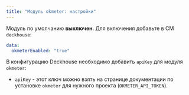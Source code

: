 ```yaml
---
title: "Модуль okmeter: настройки"
---
```


Модуль по умолчанию **выключен**. Для включения добавьте в CM `deckhouse`:

```yaml
data:
  okmeterEnabled: "true"
```

В конфигурацию Deckhouse необходимо добавить `apiKey` для модуля `okmeter`:

* `apiKey` - этот ключ можно взять на странице документации по установке `okmeter` для нужного проекта (`OKMETER_API_TOKEN`).
